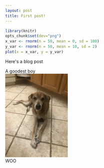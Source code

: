 ```yaml
---
layout: post
title: First post!
---
```


```r
library(knitr)
opts_chunk$set(dev="png")
x_var <- rnorm(n = 50, mean = 0, sd = 100)
y_var <- rnorm(n = 50, mean = 10, sd = 2)
plot(x = x_var, y = y_var)
```


Here's a blog post


A goodest boy  
<img src="/images/dodger.JPG" alt="dodger" width="200"/>  
WOO
